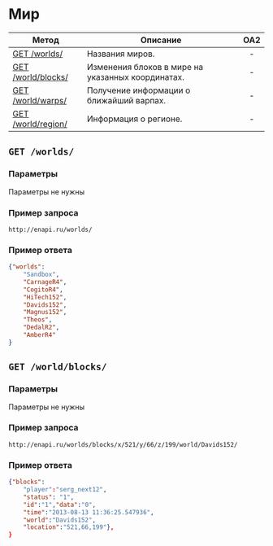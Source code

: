 Мир
==========

| Метод | Описание | OA2 |
| ----- | -------- |:---:|
| [GET /worlds/](worlds.md) | Названия миров. | - |
| [GET /world/blocks/](worlds.md) | Изменения блоков в мире на указанных координатах. | - |
| [GET /world/warps/](worlds.md) | Получение информации о ближайший варпах. | - |
| [GET /world/region/](worlds.md) | Информация о регионе. | - |

## ``` GET /worlds/ ``` 

### Параметры

Параметры не нужны

### Пример запроса
``` 
http://enapi.ru/worlds/
```
### Пример ответа 
```json 
{"worlds":
    "Sandbox",
    "CarnageR4",
    "CogitoR4",
    "HiTech152",
    "Davids152",
    "Magnus152",
    "Theos",
    "DedalR2",
    "AmberR4"
}
```

## ``` GET /world/blocks/ ``` 

### Параметры

Параметры не нужны

### Пример запроса
``` 
http://enapi.ru/worlds/blocks/x/521/y/66/z/199/world/Davids152/
```
### Пример ответа 
```json 
{"blocks":
    "player":"serg_next12",
    "status": "1",
    "id":"1","data":"0",
    "time":"2013-08-13 11:36:25.547936",
    "world":"Davids152",
    "location":"521,66,199"},
}
```





